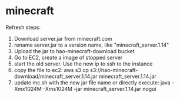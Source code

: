 # minecraft
Refresh steps:
1. Download server.jar from minecraft.com
2. rename server.jar to a version name, like "minecraft_server.1.14"
3. Upload the jar to hao-minecraft-download bucket
4. Go to EC2, create a image of stopped server
5. start the old server. Use the new ip to ssh to the instance
6. copy the file to ec2: aws s3 cp s3://hao-minecraft-download/minecraft_server.1.14.jar minecraft_server.1.14.jar
7. update mc.sh with the new jar file name or directly execute: java -Xmx1024M -Xms1024M -jar minecraft_server.1.14.jar nogui
